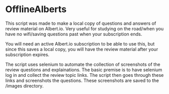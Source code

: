 # OfflineAlberts
  This script was made to make a local copy of questions and answers of review material on Albert.io. Very useful for studying on the road/when you have no wifi/saving questions past when your subscription ends.

  You will need an active Albert.io subscription to be able to use this, but since this saves a local copy, you will have the review material after your subscription expires.

 The script uses selenium to automate the collection of screenshots of the review questions and explainations. The basic premise is to have selenium log in and collect the review topic links. The script then goes through these links and screenshots the questions. These screenshots are saved to the /images directory.

